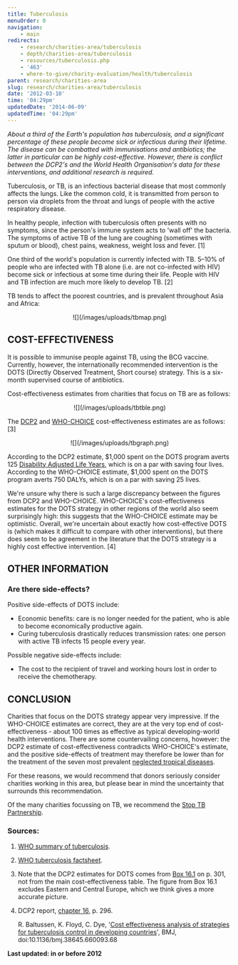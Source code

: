 ```yaml
---
title: Tuberculosis
menuOrder: 0
navigation:
    - main
redirects:
    - research/charities-area/tuberculosis
    - depth/charities-area/tuberculosis
    - resources/tuberculosis.php
    - '463'
    - where-to-give/charity-evaluation/health/tuberculosis
parent: research/charities-area
slug: research/charities-area/tuberculosis
date: '2012-03-10'
time: '04:29pm'
updatedDate: '2014-06-09'
updatedTime: '04:29pm'
---
```

_About a third of the Earth's population has tuberculosis, and a significant percentage of these people become sick or infectious during their lifetime. The disease can be combatted with immunisations and antibiotics; the latter in particular can be highly cost-effective. However, there is conflict between the DCP2's and the World Health Organisation's data for these interventions, and additional research is required._

Tuberculosis, or TB, is an infectious bacterial disease that most commonly affects the lungs. Like the common cold, it is transmitted from person to person via droplets from the throat and lungs of people with the active respiratory disease.

In healthy people, infection with tuberculosis often presents with no symptoms, since the person's immune system acts to 'wall off' the bacteria. The symptoms of active TB of the lung are coughing (sometimes with sputum or blood), chest pains, weakness, weight loss and fever. [1]

One third of the world's population is currently infected with TB. 5–10% of people who are infected with TB alone (i.e. are not co-infected with HIV) become sick or infectious at some time during their life. People with HIV and TB infection are much more likely to develop TB. [2]

TB tends to affect the poorest countries, and is prevalent throughout Asia and Africa:

<center>![](/images/uploads/tbmap.png)</center>

## COST-EFFECTIVENESS

It is possible to immunise people against TB, using the BCG vaccine. Currently, however, the internationally recommended intervention is the DOTS (Directly Observed Treatment, Short course) strategy. This is a six-month supervised course of antibiotics.

Cost-effectiveness estimates from charities that focus on TB are as follows:

<center>![](/images/uploads/tbtble.png)</center>

The [DCP2](http://www.dcp2.org/) and [WHO-CHOICE](http://www.who.int/choice/‎) cost-effectiveness estimates are as follows: [3]

<center>![](/images/uploads/tbgraph.png)</center>

According to the DCP2 estimate, $1,000 spent on the DOTS program averts 125 [Disability Adjusted Life Years](http://en.wikipedia.org/wiki/Disability-adjusted_life_year), which is on a par with saving four lives. According to the WHO-CHOICE estimate, $1,000 spent on the DOTS program averts 750 DALYs, which is on a par with saving 25 lives.

We're unsure why there is such a large discrepancy between the figures from DCP2 and WHO-CHOICE. WHO-CHOICE's cost-effectiveness estimates for the DOTS strategy in other regions of the world also seem surprisingly high: this suggests that the WHO-CHOICE estimate may be optimistic. Overall, we're uncertain about exactly how cost-effective DOTS is (which makes it difficult to compare with other interventions), but there does seem to be agreement in the literature that the DOTS strategy is a highly cost effective intervention. [4]

## OTHER INFORMATION

### Are there side-effects?

Positive side-effects of DOTS include:

*   Economic benefits: care is no longer needed for the patient, who is able to become economically productive again.
*   Curing tuberculosis drastically reduces transmission rates: one person with active TB infects 15 people every year.

Possible negative side-effects include:

*   The cost to the recipient of travel and working hours lost in order to receive the chemotherapy.

## CONCLUSION

Charities that focus on the DOTS strategy appear very impressive. If the WHO-CHOICE estimates are correct, they are at the very top end of cost-effectiveness - about 100 times as effective as typical developing-world health interventions. There are some countervailing concerns, however: the DCP2 estimate of cost-effectiveness contradicts WHO-CHOICE's estimate, and the positive side-effects of treatment may therefore be lower than for the treatment of the seven most prevalent [neglected tropical diseases](/resources/neglected-tropical-diseases.php).

For these reasons, we would recommend that donors seriously consider charities working in this area, but please bear in mind the uncertainty that surrounds this recommendation.

Of the many charities focussing on TB, we recommend the [Stop TB Partnership](/research/charity-evaluations).

### Sources:

1.  [WHO summary of tuberculosis](http://www.who.int/topics/tuberculosis/en/).
2.  [WHO tuberculosis factsheet](http://www.who.int/mediacentre/factsheets/fs104/en/).
3.  Note that the DCP2 estimates for DOTS comes from [Box 16.1](http://www.dcp2.org/pubs/DCP/16/Box/16.1) on p. 301, not from the main cost-effectiveness table. The figure from Box 16.1 excludes Eastern and Central Europe, which we think gives a more accurate picture.
4.  DCP2 report, [chapter 16](http://files.dcp2.org/pdf/DCP/DCP16.pdf), p. 296\. 

    R. Baltussen, K. Floyd, C. Dye, '[Cost effectiveness analysis of strategies for tuberculosis control in developing countries](http://www.who.int/choice/publications/p_2005_MDG_series_TB.pdf)', BMJ, doi:10.1136/bmj.38645.660093.68

**Last updated: in or before 2012**